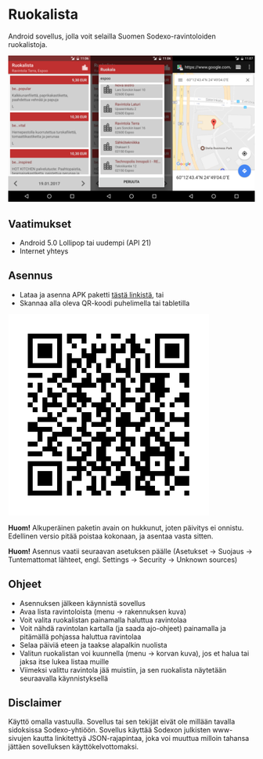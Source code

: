 Ruokalista
==========

Android sovellus, jolla voit selailla Suomen Sodexo-ravintoloiden ruokalistoja.

![ScreenShot](/screenshots/ss.png)

Vaatimukset
-----------

* Android 5.0 Lollipop tai uudempi (API 21)
* Internet yhteys

Asennus
-------

* Lataa ja asenna APK paketti [tästä linkistä](https://github.com/tutikka/ruokalista/raw/master/apk/ruokalista-0.2.0.apk), tai
* Skannaa alla oleva QR-koodi puhelimella tai tabletilla

![ScreenShot](/screenshots/qr.jpg)

**Huom!** Alkuperäinen paketin avain on hukkunut, joten päivitys ei onnistu. Edellinen versio pitää poistaa kokonaan, ja asentaa vasta sitten.

**Huom!** Asennus vaatii seuraavan asetuksen päälle (Asetukset -> Suojaus -> Tuntemattomat lähteet, engl. Settings -> Security -> Unknown sources)

Ohjeet
------

* Asennuksen jälkeen käynnistä sovellus
* Avaa lista ravintoloista (menu -> rakennuksen kuva)
* Voit valita ruokalistan painamalla haluttua ravintolaa
* Voit nähdä ravintolan kartalla (ja saada ajo-ohjeet) painamalla ja pitämällä pohjassa haluttua ravintolaa
* Selaa päiviä eteen ja taakse alapalkin nuolista
* Valitun ruokalistan voi kuunnella (menu -> korvan kuva), jos et halua tai jaksa itse lukea listaa muille
* Viimeksi valittu ravintola jää muistiin, ja sen ruokalista näytetään seuraavalla käynnistyksellä

Disclaimer
----------

Käyttö omalla vastuulla. Sovellus tai sen tekijät eivät ole millään tavalla sidoksissa Sodexo-yhtiöön. Sovellus käyttää Sodexon julkisten www-sivujen kautta linkitettyä JSON-rajapintaa, joka voi muuttua milloin tahansa jättäen sovelluksen käyttökelvottomaksi.